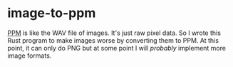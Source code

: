 # image-to-ppm

[PPM](https://netpbm.sourceforge.net/doc/ppm.html) is like the WAV file of images. It's just raw pixel data. So I wrote this Rust program to make images worse by converting them to PPM. At this point, it can only do PNG but at some point I will *probably* implement more image formats.
